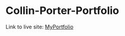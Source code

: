 # Collin-Porter-Portfolio

Link to live site: [MyPortfolio](https://portercol.github.io/Collin-Porter-Portfolio/index.html)